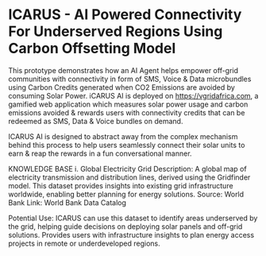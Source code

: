 # ICARUS - AI Powered Connectivity For Underserved Regions Using Carbon Offsetting Model
This prototype demonstrates how an AI Agent helps empower off-grid communities with connectivity in form of SMS, Voice & Data microbundles using Carbon Credits generated when CO2 Emissions are avoided by consuming Solar Power. 
iCARUS AI is deployed on https://vgridafrica.com, a gamified web application which measures solar power usage and carbon emissions avoided & rewards users with connectivity credits that can be redeemed as SMS, Data & Voice bundles on demand. 

ICARUS AI is designed to abstract away from the complex mechanism behind this process to help users seamlessly connect their solar units to earn & reap the rewards in a fun conversational manner.

KNOWLEDGE BASE
i. Global Electricity Grid
Description: A global map of electricity transmission and distribution lines, derived using the Gridfinder model. This dataset provides insights into existing grid infrastructure worldwide, enabling better planning for energy solutions.
Source: World Bank
Link: World Bank Data Catalog

Potential Use:
ICARUS can use this dataset to identify areas underserved by the grid, helping guide decisions on deploying solar panels and off-grid solutions.
Provides users with infrastructure insights to plan energy access projects in remote or underdeveloped regions.
